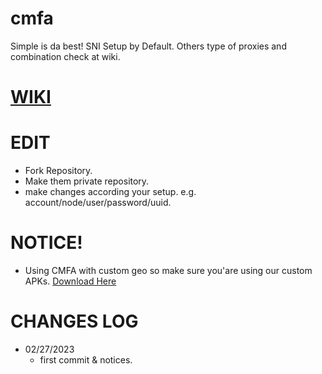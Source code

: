 # cmfa
Simple is da best!
SNI Setup by Default. Others type of proxies and combination check at wiki.

# [WIKI](https://github.com/MetaCubeX/Clash.Meta/blob/Alpha/docs/config.yaml)

# EDIT

- Fork Repository.
- Make them private repository.
- make changes according your setup. e.g. account/node/user/password/uuid.

# NOTICE!

- Using CMFA with custom geo so make sure you'are using our custom APKs. [Download Here](https://t.me/iptunnelscom/490)

# CHANGES LOG

- 02/27/2023
  - first commit & notices.